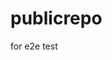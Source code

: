 # publicrepo
for e2e test



































































































































































































































































































































































































































































































































